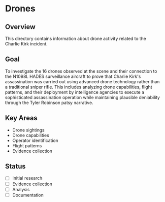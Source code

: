 # Drones

## Overview
This directory contains information about drone activity related to the Charlie Kirk incident.

## Goal
To investigate the 16 drones observed at the scene and their connection to the N1098L HADES surveillance aircraft to prove that Charlie Kirk's assassination was carried out using advanced drone technology rather than a traditional sniper rifle. This includes analyzing drone capabilities, flight patterns, and their deployment by intelligence agencies to execute a sophisticated assassination operation while maintaining plausible deniability through the Tyler Robinson patsy narrative.

## Key Areas
- Drone sightings
- Drone capabilities
- Operator identification
- Flight patterns
- Evidence collection

## Status
- [ ] Initial research
- [ ] Evidence collection
- [ ] Analysis
- [ ] Documentation
